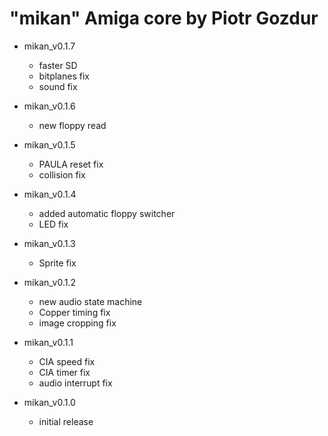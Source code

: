 # "mikan" Amiga core by Piotr Gozdur

- mikan_v0.1.7
  - faster SD
  - bitplanes fix
  - sound fix

- mikan_v0.1.6
  - new floppy read

- mikan_v0.1.5
  - PAULA reset fix
  - collision fix

- mikan_v0.1.4
  - added automatic floppy switcher
  - LED fix

- mikan_v0.1.3
  - Sprite fix

- mikan_v0.1.2
  - new audio state machine
  - Copper timing fix
  - image cropping fix

- mikan_v0.1.1
  - CIA speed fix
  - CIA timer fix
  - audio interrupt fix

- mikan_v0.1.0
  - initial release
